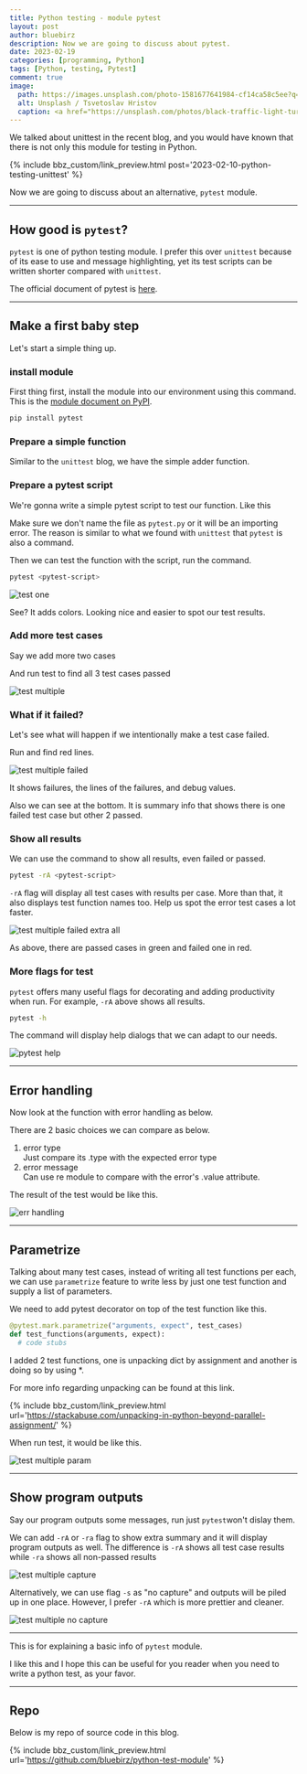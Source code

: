 ```yaml
---
title: Python testing - module pytest
layout: post
author: bluebirz
description: Now we are going to discuss about pytest.
date: 2023-02-19
categories: [programming, Python]
tags: [Python, testing, Pytest]
comment: true
image:
  path: https://images.unsplash.com/photo-1581677641984-cf14ca58c5ee?q=80&w=2071&auto=format&fit=crop&ixlib=rb-4.0.3&ixid=M3wxMjA3fDB8MHxwaG90by1wYWdlfHx8fGVufDB8fHx8fA%3D%3D
  alt: Unsplash / Tsvetoslav Hristov
  caption: <a href="https://unsplash.com/photos/black-traffic-light-turned-on-during-night-time-iJ-uantQb9I">Unsplash / Tsvetoslav Hristov</a>
---
```


We talked about unittest in the recent blog, and you would have known that there is not only this module for testing in Python.

{% include bbz_custom/link_preview.html post='2023-02-10-python-testing-unittest' %}

Now we are going to discuss about an alternative, `pytest` module.

---

## How good is `pytest`?

`pytest` is one of python testing module. I prefer this over `unittest` because of its ease to use and message highlighting, yet its test scripts can be written shorter compared with `unittest`.

The official document of pytest is [here](https://docs.pytest.org/en/latest/).

---

## Make a first baby step

Let's start a simple thing up.

### install module

First thing first, install the module into our environment using this command. This is the [module document on PyPI](https://pypi.org/project/pytest/).

```sh
pip install pytest
```

### Prepare a simple function

Similar to the `unittest` blog, we have the simple adder function.

<script src="https://gist.github.com/bluebirz/be5558693b4de93eb1f7e1c5f81eda9a.js?file=adder-simple.py"></script>

### Prepare a  pytest script

We're gonna write a simple pytest script to test our function. Like this
<script src="https://gist.github.com/bluebirz/18ccaabb6d7293a369c6bfa5cd222a9f.js?file=test-one.py"></script>

Make sure we don't name the file as `pytest.py` or it will be an importing error. The reason is similar to what we found with `unittest` that `pytest` is also a command.

Then we can test the function with the script, run the command.

```sh
pytest <pytest-script>
```

![test one](https://bluebirzdotnet.s3.ap-southeast-1.amazonaws.com/pytest/test-one.png)

See? It adds colors. Looking nice and easier to spot our test results.

### Add more test cases

Say we add more two cases

<script src="https://gist.github.com/bluebirz/18ccaabb6d7293a369c6bfa5cd222a9f.js?file=test-multiple.py"></script>

And run test to find all 3 test cases passed

![test multiple](https://bluebirzdotnet.s3.ap-southeast-1.amazonaws.com/pytest/test-multiple.png)

### What if it failed?

Let's see what will happen if we intentionally make a test case failed.

<script src="https://gist.github.com/bluebirz/18ccaabb6d7293a369c6bfa5cd222a9f.js?file=test-multiple-fail.py"></script>

Run and find red lines.

![test multiple failed](https://bluebirzdotnet.s3.ap-southeast-1.amazonaws.com/pytest/test-multiple-fail.png)

It shows failures, the lines of the failures, and debug values.

Also we can see at the bottom. It is summary info that shows there is one failed test case but other 2 passed.

### Show all results

We can use the command to show all results, even failed or passed.

```sh
pytest -rA <pytest-script>
```

`-rA` flag will display all test cases with results per case. More than that, it also displays test function names too. Help us spot the error test cases a lot faster.

![test multiple failed extra all](https://bluebirzdotnet.s3.ap-southeast-1.amazonaws.com/pytest/test-multiple-fail-extra-all.png)

As above, there are passed cases in green and failed one in red.

### More flags for test

`pytest` offers many useful flags for decorating and adding productivity when run. For example, `-rA` above shows all results.

```sh
pytest -h
```

The command will display help dialogs that we can adapt to our needs.

![pytest help](https://bluebirzdotnet.s3.ap-southeast-1.amazonaws.com/pytest/pytest-h.png)

---

## Error handling

Now look at the function with error handling as below.

<script src="https://gist.github.com/bluebirz/be5558693b4de93eb1f7e1c5f81eda9a.js?file=adder-error-handling.py"></script>

There are 2 basic choices we can compare as below.

<script src="https://gist.github.com/bluebirz/18ccaabb6d7293a369c6bfa5cd222a9f.js?file=test-error-handling.py"></script>

1. error type  
  Just compare its .type with the expected error type
1. error message  
  Can use re module to compare with the error's .value attribute.

The result of the test would be like this.

![err handling](https://bluebirzdotnet.s3.ap-southeast-1.amazonaws.com/pytest/test-error-handling.png)

---

## Parametrize

Talking about many test cases, instead of writing all test functions per each, we can use `parametrize` feature to write less by just one test function and supply a list of parameters.

We need to add pytest decorator on top of the test function like this.

```py
@pytest.mark.parametrize("arguments, expect", test_cases)
def test_functions(arguments, expect):
  # code stubs
```

<script src="https://gist.github.com/bluebirz/18ccaabb6d7293a369c6bfa5cd222a9f.js?file=test-multiple-param.py"></script>

I added 2 test functions, one is unpacking dict by assignment and another is doing so by using *.

For more info regarding unpacking can be found at this link.

{% include bbz_custom/link_preview.html url='<https://stackabuse.com/unpacking-in-python-beyond-parallel-assignment/>' %}

When run test, it would be like this.

![test multiple param](https://bluebirzdotnet.s3.ap-southeast-1.amazonaws.com/pytest/test-multiple-param.png)

---

## Show program outputs

Say our program outputs some messages, run just `pytest`won't dislay them.

<script src="https://gist.github.com/bluebirz/18ccaabb6d7293a369c6bfa5cd222a9f.js?file=adder-simple-print.py"></script>

We can add `-rA` or `-ra` flag to show extra summary and it will display program outputs as well. The difference is `-rA` shows all test case results while `-ra` shows all non-passed results

![test multiple capture](https://bluebirzdotnet.s3.ap-southeast-1.amazonaws.com/pytest/test-multiple-capture.png)

Alternatively, we can use flag `-s` as "no capture" and outputs will be piled up in one place. However, I prefer `-rA` which is more prettier and cleaner.

![test multiple no capture](https://bluebirzdotnet.s3.ap-southeast-1.amazonaws.com/pytest/test-multiple-no-capture.png)

---

This is for explaining a basic info of `pytest` module.

I like this and I hope this can be useful for you reader when you need to write a python test, as your favor.

---

## Repo

Below is my repo of source code in this blog.

{% include bbz_custom/link_preview.html url='<https://github.com/bluebirz/python-test-module>' %}
